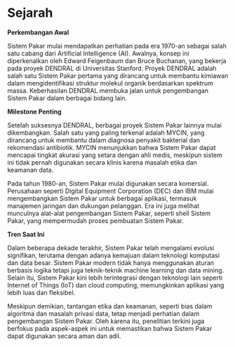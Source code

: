 # Sejarah

**Perkembangan Awal**

Sistem Pakar mulai mendapatkan perhatian pada era 1970-an sebagai salah satu cabang dari Artificial Intelligence (AI). Awalnya, konsep ini diperkenalkan oleh Edward Feigenbaum dan Bruce Buchanan, yang bekerja pada proyek DENDRAL di Universitas Stanford. Proyek DENDRAL adalah salah satu Sistem Pakar pertama yang dirancang untuk membantu kimiawan dalam mengidentifikasi struktur molekul organik berdasarkan spektrum massa. Keberhasilan DENDRAL membuka jalan untuk pengembangan Sistem Pakar dalam berbagai bidang lain.

**Milestone Penting**

Setelah suksesnya DENDRAL, berbagai proyek Sistem Pakar lainnya mulai dikembangkan. Salah satu yang paling terkenal adalah MYCIN, yang dirancang untuk membantu dalam diagnosa penyakit bakterial dan rekomendasi antibiotik. MYCIN menunjukkan bahwa Sistem Pakar dapat mencapai tingkat akurasi yang setara dengan ahli medis, meskipun sistem ini tidak pernah digunakan secara klinis karena masalah etika dan keamanan data.

Pada tahun 1980-an, Sistem Pakar mulai digunakan secara komersial. Perusahaan seperti Digital Equipment Corporation (DEC) dan IBM mulai mengembangkan Sistem Pakar untuk berbagai aplikasi, termasuk manajemen jaringan dan dukungan pelanggan. Era ini juga melihat munculnya alat-alat pengembangan Sistem Pakar, seperti shell Sistem Pakar, yang mempermudah proses pembuatan Sistem Pakar.

**Tren Saat Ini**

Dalam beberapa dekade terakhir, Sistem Pakar telah mengalami evolusi signifikan, terutama dengan adanya kemajuan dalam teknologi komputasi dan data besar. Sistem Pakar modern tidak hanya menggunakan aturan berbasis logika tetapi juga teknik-teknik machine learning dan data mining. Selain itu, Sistem Pakar kini lebih terintegrasi dengan teknologi lain seperti Internet of Things (IoT) dan cloud computing, memungkinkan aplikasi yang lebih luas dan fleksibel.

Meskipun demikian, tantangan etika dan keamanan, seperti bias dalam algoritma dan masalah privasi data, tetap menjadi perhatian dalam pengembangan Sistem Pakar. Oleh karena itu, penelitian terkini juga berfokus pada aspek-aspek ini untuk memastikan bahwa Sistem Pakar dapat digunakan secara aman dan adil.
